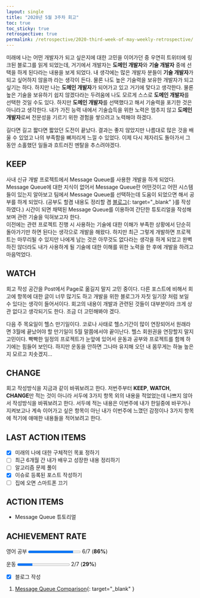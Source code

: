 ```yaml
---
layout: single
title: "2020년 5월 3주차 회고"
toc: true
toc_sticky: true
retrospective: true
permalink: /retrospective/2020-third-week-of-may-weekly-retrospective/
---
```


미래에 나는 어떤 개발자가 되고 싶은지에 대한 고민을 이어가던 중 우연히 트위터에 링크된 블로그를 읽게 되었는데, 거기에서 개발자는 **도메인 개발자**와 **기술 개발자** 중에 선택을 하게 된다라는 내용을 보게 되었다. 내 생각에는 많은 개발자 분들이 **기술 개발자**가 되고 싶어하지 않을까 라는 생각이 든다. 물론 나도 높은 기술력을 보유한 개발자가 되고 싶기는 하다. 하지만 나는 **도메인 개발자**가 되어가고 있고 거기에 맞다고 생각한다. 물론 높은 기술을 보유하기 쉽지 않겠다라는 두려움에 나도 모르게 스스로 **도메인 개발자**를 선택한 것일 수도 있다. 하지만 **도메인 개발자**를 선택했다고 해서 기술력을 포기한 것은 아니라고 생각한다. 내가 가진 능력 내에서 기술습득을 위한 노력은 멈추지 않고 **도메인 개발자**로써 전문성을 기르기 위한 경험을 쌓으려고 노력해야 하겠다.

길다면 길고 짧다면 짧았던 도전이 끝났다. 결과는 좋지 않았지만 나름대로 많은 것을 배울 수 있었고 나의 부족함을 뼈저리게 느낄 수 있었다. 이제 다시 제자리도 돌아가서 그동안 소홀했던 일들과 흐트러진 멘탈을 추스려야겠다.

## KEEP

사내 신규 개발 프로젝트에서 Message Queue를 사용한 개발을 하게 되었다. Message Queue에 대한 지식이 없어서 Message Queue란 어떤것이고 어떤 시스템들이 있는지 알아보고 팀에서 Message Queue를 선택하는데 도움이 되었으면 해서 공부를 하게 되었다. (공부도 할겸 내용도 정리할 겸 [블로그](/reference/message-queue/){: target="\_blank" }를 작성하였다.) 시간이 되면 채택된 Message Queue를 이용하여 간단한 튜토리얼을 작성해보며 관련 기술을 익혀보고자 한다. <br />
이전에는 관련 프로젝트 진행 시 사용하는 기술에 대한 이해가 부족한 상황에서 단순히 돌아가기만 하면 된다는 생각으로 개발을 해왔다. 하지만 최근 그렇게 개발하면 프로젝트는 마무리될 수 있지만 나에게 남는 것은 아무것도 없다라는 생각을 하게 되었고 완벽하진 않더라도 내가 사용하게 될 기술에 대한 이해를 위한 노력을 한 후에 개발을 하려고 마음먹었다.

## WATCH

회고 작성 공간을 Post에서 Page로 옮길지 말지 고민 중이다. 다른 포스트에 비해서 회고에 항목에 대한 글이 너무 많기도 하고 개발을 위한 블로그가 자칫 일기장 처럼 보일 수 있다는 생각이 들어서이다. 회고의 내용이 개발과 관련된 것들이 대부분이라 크게 상관 없다고 생각되기도 한다. 조금 더 고민해봐야 겠다.

다음 주 목요일이 헬스 만기일이다. 코로나 사태로 헬스기간이 많이 연장되어서 원래라면 3월에 끝났어야 할 만기일이 5월 말쯤에서야 끝이난다. 헬스 회원권을 연장할지 말지 고민이다. 빡빡한 일정의 프로젝트가 눈앞에 있어서 운동과 공부와 프로젝트를 함께 하기에는 힘들어 보인다. 하지만 운동을 안하면 그나마 유지해 오던 내 몸무게는 하늘 높은지 모르고 치솟겠지...

## CHANGE

회고 작성방식을 지금과 같이 바꿔보려고 한다. 저번주부터 **KEEP**, **WATCH**, **CHANGE**만 적는 것이 아니라 서두에 3가지 항목 외의 내용을 적었었는데 나쁘지 않아서 작성방식을 바꿔보려고 한다. 서두에 적는 내용은 이번주에 내가 한일중에 바꾸거나 지켜보고나 계속 이어가고 싶은 항목이 아닌 내가 이번주에 느꼈던 감정이나 3가지 항목에 적기에 애매한 내용들을 적어보려고 한다.

## LAST ACTION ITEMS

- [x] 미래의 나에 대한 구체적인 목표 정하기
- [ ] 최근 6개월 간 내가 배우고 성장한 내용 정리하기
- [ ] 알고리즘 문제 풀이
- [x] 이슈로 등록된 포스트 작성하기
- [ ] 집에 오면 스마트폰 끄기

## ACTION ITEMS

- Message Queue 튜토리얼

## ACHIEVEMENT RATE

영어 공부
<progress value="6" max="7"></progress>
6/7 (<b>86%</b>)

운동
<progress value="2" max="7"></progress>
2/7 (<b>29%</b>)

- [x] 블로그 작성

1. [Message Queue Comparison](/reference/message-queue/){: target="\_blank" }
